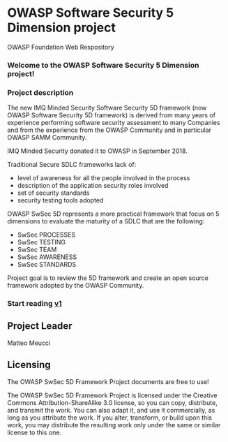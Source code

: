 # OWASP Software Security 5 Dimension project
OWASP Foundation Web Respository

### Welcome to the OWASP Software Security 5 Dimension project!

### Project description

The new IMQ Minded Security Software Security 5D framework (now OWASP Software Security 5D framework) is derived from many years of experience performing software security assessment to many Companies and from the experience from the OWASP Community and in particular OWASP SAMM Community.

IMQ Minded Security donated it to OWASP in September 2018.

Traditional Secure SDLC frameworks lack of: <br>
- level of awareness for all the people involved in the process <br>
- description of the application security roles involved <br>
- set of security standards <br>
- security testing tools adopted <br>

OWASP SwSec 5D represents a more practical framework that focus on 5 dimensions to evaluate the maturity of a SDLC that are the following:

- SwSec PROCESSES<br>
- SwSec TESTING<br>
- SwSec TEAM<br>
- SwSec AWARENESS<br>
- SwSec STANDARDS<br>

Project goal is to review the 5D framework and create an open source framework adopted by the OWASP Community.

### Start reading [v1](https://github.com/OWASP/www-project-software-security-5d-framework/blob/master/5d%20v1/content/ToC.md)

## Project Leader
Matteo Meucci

## Licensing
The OWASP SwSec 5D Framework Project documents are free to use!

The OWASP SwSec 5D Framework Project is licensed under the Creative Commons Attribution-ShareAlike 3.0 license, so you can copy, distribute, and transmit the work. You can also adapt it, and use it commercially, as long as you attribute the work. If you alter, transform, or build upon this work, you may distribute the resulting work only under the same or similar license to this one.

